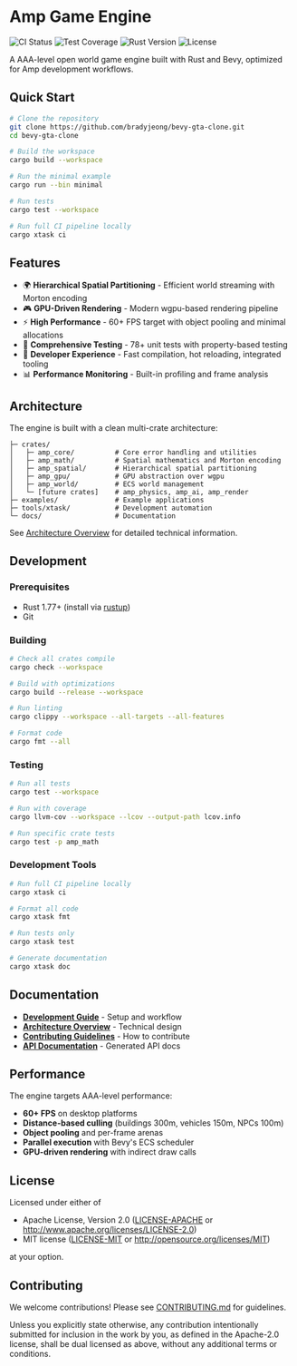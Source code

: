 # Amp Game Engine

![CI Status](https://github.com/bradyjeong/bevy-gta-clone/workflows/CI/badge.svg)
![Test Coverage](https://codecov.io/gh/bradyjeong/bevy-gta-clone/branch/main/graph/badge.svg)
![Rust Version](https://img.shields.io/badge/rust-1.77+-blue.svg)
![License](https://img.shields.io/badge/license-MIT%20OR%20Apache--2.0-blue.svg)

A AAA-level open world game engine built with Rust and Bevy, optimized for Amp development workflows.

## Quick Start

```bash
# Clone the repository
git clone https://github.com/bradyjeong/bevy-gta-clone.git
cd bevy-gta-clone

# Build the workspace
cargo build --workspace

# Run the minimal example
cargo run --bin minimal

# Run tests
cargo test --workspace

# Run full CI pipeline locally
cargo xtask ci
```

## Features

- 🌍 **Hierarchical Spatial Partitioning** - Efficient world streaming with Morton encoding
- 🎮 **GPU-Driven Rendering** - Modern wgpu-based rendering pipeline
- ⚡ **High Performance** - 60+ FPS target with object pooling and minimal allocations
- 🧪 **Comprehensive Testing** - 78+ unit tests with property-based testing
- 🔧 **Developer Experience** - Fast compilation, hot reloading, integrated tooling
- 📊 **Performance Monitoring** - Built-in profiling and frame analysis

## Architecture

The engine is built with a clean multi-crate architecture:

```
├─ crates/
│   ├─ amp_core/          # Core error handling and utilities
│   ├─ amp_math/          # Spatial mathematics and Morton encoding  
│   ├─ amp_spatial/       # Hierarchical spatial partitioning
│   ├─ amp_gpu/           # GPU abstraction over wgpu
│   ├─ amp_world/         # ECS world management
│   └─ [future crates]    # amp_physics, amp_ai, amp_render
├─ examples/              # Example applications
├─ tools/xtask/           # Development automation
└─ docs/                  # Documentation
```

See [Architecture Overview](docs/architecture/README.md) for detailed technical information.

## Development

### Prerequisites

- Rust 1.77+ (install via [rustup](https://rustup.rs/))
- Git

### Building

```bash
# Check all crates compile
cargo check --workspace

# Build with optimizations
cargo build --release --workspace

# Run linting
cargo clippy --workspace --all-targets --all-features

# Format code
cargo fmt --all
```

### Testing

```bash
# Run all tests
cargo test --workspace

# Run with coverage
cargo llvm-cov --workspace --lcov --output-path lcov.info

# Run specific crate tests
cargo test -p amp_math
```

### Development Tools

```bash
# Run full CI pipeline locally
cargo xtask ci

# Format all code
cargo xtask fmt

# Run tests only
cargo xtask test

# Generate documentation
cargo xtask doc
```

## Documentation

- **[Development Guide](docs/guides/development.md)** - Setup and workflow
- **[Architecture Overview](docs/architecture/README.md)** - Technical design
- **[Contributing Guidelines](CONTRIBUTING.md)** - How to contribute
- **[API Documentation](https://docs.rs/amp-game-engine)** - Generated API docs

## Performance

The engine targets AAA-level performance:

- **60+ FPS** on desktop platforms
- **Distance-based culling** (buildings 300m, vehicles 150m, NPCs 100m)
- **Object pooling** and per-frame arenas
- **Parallel execution** with Bevy's ECS scheduler
- **GPU-driven rendering** with indirect draw calls

## License

Licensed under either of

- Apache License, Version 2.0 ([LICENSE-APACHE](LICENSE-APACHE) or http://www.apache.org/licenses/LICENSE-2.0)
- MIT license ([LICENSE-MIT](LICENSE-MIT) or http://opensource.org/licenses/MIT)

at your option.

## Contributing

We welcome contributions! Please see [CONTRIBUTING.md](CONTRIBUTING.md) for guidelines.

Unless you explicitly state otherwise, any contribution intentionally submitted for inclusion in the work by you, as defined in the Apache-2.0 license, shall be dual licensed as above, without any additional terms or conditions.
